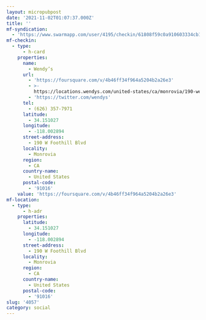 ```yaml
---
layout: micropubpost
date: '2021-11-02T01:07:37.000Z'
title: ''
mf-syndication:
  - 'https://www.swarmapp.com/user/4195/checkin/61808f59c0a910603334cb10'
mf-checkin:
  - type:
      - h-card
    properties:
      name:
        - Wendy’s
      url:
        - 'https://foursquare.com/v/4b46ff34f964a5204b2a26e3'
        - >-
          https://locations.wendys.com/united-states/ca/monrovia/190-west-foothill-blvd
        - 'https://twitter.com/wendys'
      tel:
        - (626) 357-7971
      latitude:
        - 34.151027
      longitude:
        - -118.002894
      street-address:
        - 190 W Foothill Blvd
      locality:
        - Monrovia
      region:
        - CA
      country-name:
        - United States
      postal-code:
        - '91016'
    value: 'https://foursquare.com/v/4b46ff34f964a5204b2a26e3'
mf-location:
  - type:
      - h-adr
    properties:
      latitude:
        - 34.151027
      longitude:
        - -118.002894
      street-address:
        - 190 W Foothill Blvd
      locality:
        - Monrovia
      region:
        - CA
      country-name:
        - United States
      postal-code:
        - '91016'
slug: '4057'
category: social
---
```

